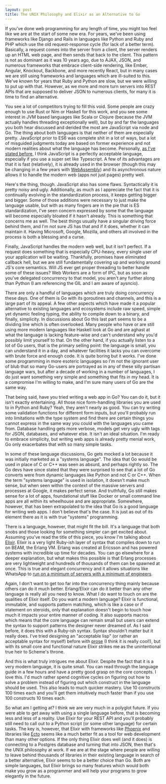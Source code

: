 ```yaml
---
layout: post
title: The UNIX Philosophy and Elixir as an Alternative to Go 
---
```


If you've done web programming for any length of time, you might too feel like we are at the start of some new era. For years, we've been using frameworks like Django and Rails in languages like Python and Ruby and PHP which use the old request-response cycle (for lack of a better term). Basically, a request comes into the server from a client, the server renders up an HTML web page, and then sends that back to the client. This pattern is not as dominant as it was 10 years ago, due to AJAX, JSON, and numerous frameworks that embrace client-side rendering, like Ember, Angular, Knockout, Backbone, and more recently React, but in many cases we are still using frameworks and languages which are ill-suited to this. We've known for years that Ruby and Python are slow, but we were willing to put up with that. However, as we more and more turn servers into REST APIs that are supposed to deliver JSON to numerous clients, for many it is time to find an alternative.

You see a lot of competitors trying to fill this void. Some people are crazy enough to use Rust or Nim or Haskell for this work, and you see some interest in JVM based languages like Scala or Clojure (because the JVM actually handles threading exceptionally well), but by and far the languages you both hear discussed and derided the most are JavaScript via node and Go. The thing about both languages is that neither of them are especially pretty. JavaScript prior to ES6 was complete shit in a lot of ways, but a lot of misguided judgments today are based on former experience and not modern realities about what the language has become. Personally, [as I've stated before](http://lebo.io/2015/03/02/steve-yegges-next-big-language-revisited.html), I think JavaScript is a perfectly acceptable language, especially if you use a super set like Typescript. A few of its advantages are that it is fast (relatively), it is already used in the browser (though this may be changing in a few years with [WebAssembly](https://brendaneich.com/2015/06/from-asm-js-to-webassembly/)) and its asynchronous nature allows it to handle the modern web (apps not just pages) pretty well. 

Here's the thing, though. JavaScript also has some flaws. Syntactically it is pretty noisy and ugly. Additionally, as much as I appreciate the fact that it is continually evolving in the standardization process, it keeps getting bigger and bigger. Some of those additions were necessary to just make the language usable, but with as many fingers are in the pie that is ES standardization, I've seen concern expressed by some that the language will become especially bloated if it hasn't already. This is something that concerns me as well. The best things usually have a singular driving force behind them, and I'm not sure JS has that and if it does, whether it can maintain it. Having Microsoft, Google, Mozilla, and others all involved in the process is both a blessing and a curse. 

Finally, JavaScript handles the modern web well, but it isn't perfect. If a request does something that is especially CPU-heavy, every single user of your application will be waiting. Thankfully, promises have eliminated callback hell, but we are still fundamentally covering up and working around JS's core semantics. Will JS ever get proper threading to better handle some of these issues? Web Workers are a form of IPC, but as soon as you've delegated concurrency to that model, you aren't any further along than Python (I am referencing the GIL and I am aware of aysncio).

There are only a handful of languages which are truly doing concurrency these days. One of them is Go with its goroutines and channels, and this is a large part of its appeal. A few other aspects which have made it a popular alternative to existing languages and ecosystems include raw speed, simple yet dynamic feeling typing, the ability to compile down to a binary, and finally, simplicity. In discussions about Go this last part seems to be a dividing line which is often overlooked. Many people who have or are still using more modern languages like Haskell look at Go and are aghast at what the language is lacking feature-wise and can't understand why you'd possibly limit yourself to that. On the other hand, if you actually listen to a lot of Go users, that is the primary selling point: the language is small, you can understand it in a day, and whatever facilities it lacks you can overcome with brute force and enough code. It is quite boring but it works. I've done some programming in more esoteric languages so I'm not the ignorant user of blub that so many Go-users are portrayed as in any of these silly partisan language wars, but after a decade of working in a number of languages, I do just want something very simple and something that fits in my head. It is a compromise I'm willing to make, and I'm sure many users of Go are the same way. 

That being said, have you tried writing a web app in Go? You can do it, but it isn't exactly entertaining. All those nice form-handling libraries you are used to in Python and Ruby? Yeah, they aren't nearly as good. You can try writing some validation functions for different form inputs, but you'll probably run into limitations with the type system and find there are certain things you cannot express in the same way you could with the languages you came from. Database handling gets more verbose, models get very ugly with tags for JSON, databases, and whatever else. It isn't an ideal situation. I'm ready to embrace simplicity, but writing web apps is already pretty menial work, Go only exacerbates that with so many simple tasks. 

In some of these language discussions, Go gets mocked a lot because it was initially marketed as a "systems language". The idea that Go would be used in place of C or C++ was seen as absurd, and perhaps rightly so. The Go devs have since stated that they were surprised to see that a lot of Go converts were from dynamic languages like Python and not C or C++. When the term "systems language" is used in isolation, it doesn't make much sense, but when seen within the context of the massive servers and processes at Google, it makes perfect sense. And truthfully, Go still makes sense for a lot of apps, foundational stuff like Docker or small command line apps are all within its wheelhouse and are appropriate. Somewhere, however, that has been extrapolated to the idea that Go is a good language for writing web apps. I don't believe that's the case. It is just as out of its element there as it is with true "systems" programming. 

There is a language, however, that might fit the bill. It's a language that both snobs and those looking for something simpler can get excited about. Assuming you've read the title of this piece, you know I'm talking about [Elixir](http://elixir-lang.org/). Elixir is a very light Ruby-ish layer of syntax that compiles down to run on BEAM, the Erlang VM. Erlang was created at Ericsson and has powered systems with incredible up time for decades. You can go elsewhere for a deeper explanation, but what makes this possible is that Erlang processes are very lightweight and hundreds of thousands of them can be spawned at once. This is true and elegant concurrency and it allows situations like WhatsApp to [run on a minimum of servers with a minimum of engineers](https://www.google.com/search?q=whatsapp+erlang&gws_rd=ssl).   

Again, I don't want to get too far into the concurrency thing mainly because others can do it much better. Erlang/Elixir can do it better than any other language is really all you need to know. What I do want to touch on are the qualities of Elixir itself. Do you want a modern language? Elixir is functional, immutable, and supports pattern matching, which is like a case or if statement on steroids, only that explanation doesn't begin to touch how much it impacts your entire manner of coding. It also supports macros which means that the core language can remain small but users can extend the syntax to support patterns the designer never dreamed of. As I said before, it does this with a Ruby-ish syntax. Syntax shouldn't matter but it really does. I've tried designing an "acceptable lisp" (or rather an acceptable syntax for myself) before with [prose](https://github.com/aaron-lebo/prose) (I think it is really cool!), but with its small core and functional nature Elixir strikes me as the unintentional true heir to Scheme's throne.    

And this is what truly intrigues me about Elixir. Despite the fact that it is a very modern language, it is quite small. You can read through the language guide in a few hours and have a pretty good grasp on the core concepts. I love this. I'd much rather spend cognitive cycles on figuring out how to solve a problem instead of figuring out which construct in the language should be used. This also leads to much quicker mastery. Use 10 constructs 100 times each and you'll get them intuitively much faster than if you use 100 constructs 10 times each. 

So what am I getting at? I think we are very much in a polyglot future. If you were able to get away with using a single language before, that is becoming less and less of a reality. Use Elixir for your REST API and you'll probably still need to call out to a Python script (or some other language) for certain tasks. The key is, however, that Elixir with frameworks like [Phoenix](http://www.phoenixframework.org/) and libraries like [Ecto](https://github.com/elixir-lang/ecto) seems like a much better fit as a tool for web development than many other options. If the only thing Elixir does well (and it does) is connecting to a Postgres database and turning that into JSON, then that's the UNIX philosophy at work. If we are at the stage where people are willing to leave behind thousands of libraries in their existing language in search of a better alternative, Elixir seems to be a better choice than Go. Both are simple languages, but Elixir brings so many features which would both make you grow as a programmer and will help your programs to grow elegantly in the future. 
